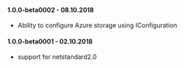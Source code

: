 #### 1.0.0-beta0002 - 08.10.2018
* Ability to configure Azure storage using IConfiguration

#### 1.0.0-beta0001 - 02.10.2018
* support for netstandard2.0
